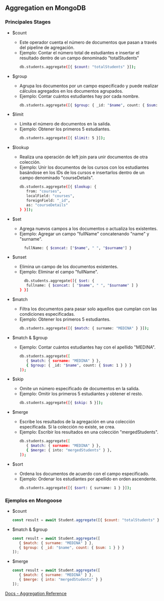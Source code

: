## Aggregation en MongoDB

### Principales Stages
- $count
   - Este operador cuenta el número de documentos que pasan a través
     del pipeline de agregación.
   - Ejemplo: Contar el número total de estudiantes e insertar el resultado
     dentro de un campo denominado "totalStudents"
      ```sh
      db.students.aggregate([{ $count: "totalStudents" }]);
      ```

- $group
   - Agrupa los documentos por un campo especificado y puede realizar
     cálculos agregados en los documentos agrupados.
   - Ejemplo: Contar cuántos estudiantes hay por cada nombre.
      ```sh
      db.students.aggregate([{ $group: { _id: "$name", count: { $sum: 1 }}}]);
      ```

- $limit
   - Limita el número de documentos en la salida.
   - Ejemplo: Obtener los primeros 5 estudiantes.
      ```sh
      db.students.aggregate([{ $limit: 5 }]);
      ```

- $lookup
   - Realiza una operación de left join para unir documentos de otra
     colección.
   - Ejemplo: Unir los documentos de los cursos con los estudiantes basándose
     en los IDs de los cursos e insertarlos dentro de un campo denominado "courseDetails".
      ```sh
      db.students.aggregate([{ $lookup: {
         from: "courses",
         localField: "courses",
         foreignField: "_id",
         as: "courseDetails"
      } }]);
      ```

- $set
   - Agrega nuevos campos a los documentos o actualiza los existentes.
   - Ejemplo: Agregar un campo "fullName" concatenando "name" y "surname".
      ```sh
        fullName: { $concat: ["$name", " ", "$surname"] }

      ```

- $unset
   - Elimina un campo de los documentos existentes.
   - Ejemplo: Eliminar el campo "fullName".
      ```sh
        db.students.aggregate([{ $set: { 
         fullname: { $concat: [ "$name", " ", "$surname" ] }
      } }]

      ```

- $match
   - Filtra los documentos para pasar solo aquellos que cumplan con las
     condiciones especificadas.
   - Ejemplo: Obtener los primeros 5 estudiantes.
      ```sh
      db.students.aggregate([{ $match: { surname: "MEDINA" } }]);
      ```

- $match & $group
   - Ejemplo: Contar cuántos estudiantes hay con el apellido "MEDINA".
      ```sh
      db.students.aggregate([
         { $match: { surname: "MEDINA" } },
         { $group: { _id: "$name", count: { $sum: 1 } } }
      ]);
      ```

- $skip
   - Omite un número especificado de documentos en la salida.
   - Ejemplo: Omitir los primeros 5 estudiantes y obtener el resto.
      ```sh
      db.students.aggregate([{ $skip: 5 }]);
      ```

- $merge
   - Escribe los resultados de la agregación en una colección especificada.
     Si la colección no existe, se crea.
   - Ejemplo: Escribir los resultados en una colección "mergedStudents".
      ```sh
      db.students.aggregate([
         { $match: { surname: "MEDINA" } },
         { $merge: { into: "mergedStudents" } },
      ]);
      ```

- $sort
   - Ordena los documentos de acuerdo con el campo especificado.
   - Ejemplo: Ordenar los estudiantes por apellido en orden ascendente.
      ```sh
      db.students.aggregate([{ $sort: { surname: 1 } }]);
      ```

### Ejemplos en Mongoose
- $count
   ```js
   const result = await Student.aggregate([{ $count: "totalStudents" }]);
   ```

- $match & $group
   ```js
   const result = await Student.aggregate([
      { $match: { surname: "MEDINA" } },
      { $group: { _id: "$name", count: { $sum: 1 } } }
   ]);
   ```

- $merge
   ```js
   const result = await Student.aggregate([
      { $match: { surname: "MEDINA" } },
      { $merge: { into: "mergedStudents" } }
   ]);
   ```

[Docs - Aggregation Reference](https://www.mongodb.com/docs/manual/reference/aggregation/)